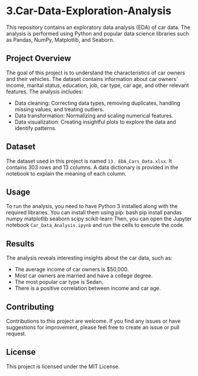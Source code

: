 # 3.Car-Data-Exploration-Analysis

This repository contains an exploratory data analysis (EDA) of car data. The analysis is performed using Python and popular data science libraries such as Pandas, NumPy, Matplotlib, and Seaborn.

## Project Overview

The goal of this project is to understand the characteristics of car owners and their vehicles. The dataset contains information about car owners' income, marital status, education, job, car type, car age, and other relevant features. The analysis includes:

- Data cleaning: Correcting data types, removing duplicates, handling missing values, and treating outliers.
- Data transformation: Normalizing and scaling numerical features.
- Data visualization: Creating insightful plots to explore the data and identify patterns.

## Dataset

The dataset used in this project is named `13. EDA_Cars_Data.xlsx`. It contains 303 rows and 13 columns. A data dictionary is provided in the notebook to explain the meaning of each column.

## Usage

To run the analysis, you need to have Python 3 installed along with the required libraries. You can install them using pip:
bash pip install pandas numpy matplotlib seaborn scipy scikit-learn
Then, you can open the Jupyter notebook `Car_Data_Analysis.ipynb` and run the cells to execute the code.

## Results

The analysis reveals interesting insights about the car data, such as:

- The average income of car owners is $50,000.
- Most car owners are married and have a college degree.
- The most popular car type is Sedan.
- There is a positive correlation between income and car age.

## Contributing

Contributions to this project are welcome. If you find any issues or have suggestions for improvement, please feel free to create an issue or pull request.

## License

This project is licensed under the MIT License.
